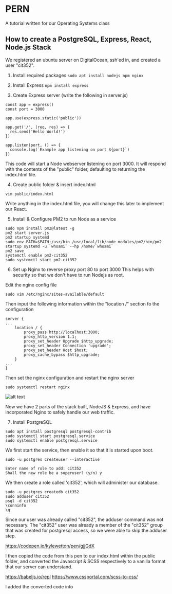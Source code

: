 # PERN
A tutorial written for our Operating Systems class
## How to create a PostgreSQL, Express, React, Node.js Stack 

We registered an ubuntu server on DigitalOcean, ssh'ed in, and created a user "cit352".

1. Install required packages 
```sudo apt install nodejs npm nginx```

2. Install Express
```npm install express```

3. Create Express server (write the following in server.js)

```const express = require('express')
const app = express()
const port = 3000

app.use(express.static('public'))

app.get('/', (req, res) => {
  res.send('Hello World!')
})

app.listen(port, () => {
  console.log(`Example app listening on port ${port}`)
})
```

This code will start a Node webserver listening on port 3000. It will respond with the contents of the "public" folder, defaulting to returning the index.html file.

4. Create public folder & insert index.html

```mkdir public
vim public/index.html
```

Write anything in the index.html file, you will change this later to implement our React.

5. Install & Configure PM2 to run Node as a service
```
sudo npm install pm2@latest -g
pm2 start server.js 
pm2 startup systemd
sudo env PATH=$PATH:/usr/bin /usr/local/lib/node_modules/pm2/bin/pm2 startup systemd -u `whoami` --hp /home/`whoami`
pm2 save
systemctl enable pm2-cit352
sudo systemctl start pm2-cit352
```

6. Set up Nginx to reverse proxy port 80 to port 3000
This helps with security so that we don't have to run Nodejs as root.

Edit the nginx config file

```
sudo vim /etc/nginx/sites-available/default
```

Then input the following information within the "location /" section fo the configuration

```
server {
...
    location / {
        proxy_pass http://localhost:3000;
        proxy_http_version 1.1;
        proxy_set_header Upgrade $http_upgrade;
        proxy_set_header Connection 'upgrade';
        proxy_set_header Host $host;
        proxy_cache_bypass $http_upgrade;
    }
...
}
```

Then set the nginx configuration and restart the nginx server

```sudo nginx -t
sudo systemctl restart nginx
```

![alt text](https://github.com/sang-chu/pern-stack/raw/main/images/amogus.png "Our fully functioning NodeJS & Express server")

Now we have 2 parts of the stack built, NodeJS & Express, and have incorporated Nginx to safely handle our web traffic.

7. Install PostgreSQL

```
sudo apt install postgresql postgresql-contrib
sudo systemctl start postgresql.service
sudo systemctl enable postgresql.service
```

We first start the service, then enable it so that it is started upon boot.

```
sudo -u postgres createuser --interactive
```

```
Enter name of role to add: cit352
Shall the new role be a superuser? (y/n) y
```

We then create a role called 'cit352', which will administer our database.

```
sudo -u postgres createdb cit352
sudo adduser cit352
psql -d cit352
\conninfo
\q
```

Since our user was already called "cit352", the adduser command was not necessary. The "cit352" user was already a member of the "cit352" group that was created for postgresql access, so we were able to skip the adduser step.

https://codepen.io/kylewetton/pen/gjjGdX

I then copied the code from this pen to our index.html within the public folder, and converted the Javascript & SCSS respectively to a vanilla format that our server can understand.

https://babeljs.io/repl
https://www.cssportal.com/scss-to-css/

I added the converted code into <style> html tags in the head, and the Javascript in an inline <script> at the bottom of the body.

Then, add the following external Javascript references to import React.

```
<script src="https://cdnjs.cloudflare.com/ajax/libs/react/16.4.2/umd/react.production.min.js"/>
<script src="https://cdnjs.cloudflare.com/ajax/libs/react/16.4.2/umd/react.production.min.js"/>
```

Now we have a cool snake game being served on our web server!

![alt text](https://raw.githubusercontent.com/sang-chu/pern-stack/main/images/finished.png "Our finished PERN server")

This implements React.JS, the last part of our PERN stack server.
